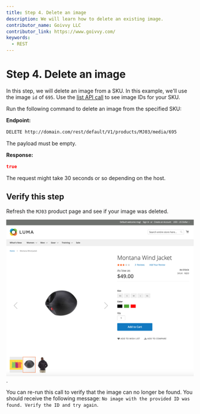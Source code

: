 ```yaml
---
title: Step 4. Delete an image 
description: We will learn how to delete an existing image.
contributor_name: Goivvy LLC
contributor_link: https://www.goivvy.com/
keywords:
  - REST
--- 
```


# Step 4. Delete an image

In this step, we will delete an image from a SKU. In this example, we'll use the image `id` of `695`. Use the [list API call](../image/list.md) to see image IDs for your SKU.

Run the following command to delete an image from the specified SKU:

**Endpoint:**

```html
DELETE http://domain.com/rest/default/V1/products/MJ03/media/695
```

The payload must be empty.

**Response:**

```json
true
```

The request might take 30 seconds or so depending on the host.

## Verify this step

Refresh the `MJ03` product page and see if your image was deleted.

![Deleted Image](../../../_images/delete-image-frontend.png).

You can re-run this call to verify that the image can no longer be found. You should receive the following message: `No image with the provided ID was found. Verify the ID and try again`.
